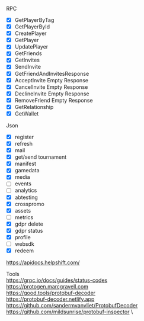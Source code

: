 RPC

- [x] GetPlayerByTag
- [x] GetPlayerById
- [x] CreatePlayer
- [x] GetPlayer
- [x] UpdatePlayer
- [x] GetFriends
- [x] GetInvites
- [x] SendInvite
- [x] GetFriendAndInvitesResponse
- [x] AcceptInvite Empty Response
- [x] CancelInvite Empty Response
- [x] DeclineInvite Empty Response
- [x] RemoveFriend Empty Response
- [x] GetRelationship
- [x] GetWallet

Json

- [x] register
- [x] refresh
- [x] mail
- [x] get/send tournament
- [x] manifest
- [x] gamedata
- [x] media
- [ ] events
- [ ] analytics
- [x] abtesting
- [x] crosspromo
- [x] assets
- [ ] metrics
- [x] gdpr delete
- [x] gdpr status
- [x] profile
- [ ] websdk
- [x] redeem

https://apidocs.helpshift.com/


Tools \
https://grpc.io/docs/guides/status-codes \
https://protogen.marcgravell.com \
https://good.tools/protobuf-decoder \
https://protobuf-decoder.netlify.app \
https://github.com/sandermvanvliet/ProtobufDecoder \
https://github.com/mildsunrise/protobuf-inspector \
